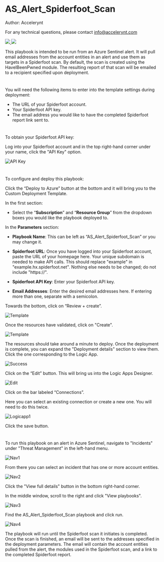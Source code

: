 # AS_Alert_Spiderfoot_Scan

Author: Accelerynt

For any technical questions, please contact info@accelerynt.com 

<a href="https://portal.azure.com/#create/Microsoft.Template/uri/https%3A%2F%2Fraw.githubusercontent.com%2FAzure%2FAzure-Sentinel%2Fmaster%2FPlaybooks%2FAS_Alert_Spiderfoot_Scan%2Fazuredeploy.json" target="_blank">
    <img src="https://aka.ms/deploytoazurebutton""/>
</a>
<a href="https://portal.azure.us/#create/Microsoft.Template/uri/https://raw.githubusercontent.com/Azure/Azure-Sentinel/master/Playbooks/AS_Alert_Spiderfoot_Scan/azuredeploy.json" target="_blank"><img src="https://raw.githubusercontent.com/Azure/azure-quickstart-templates/master/1-CONTRIBUTION-GUIDE/images/deploytoazuregov.png"/></a>

This playbook is intended to be run from an Azure Sentinel alert. It will pull email addresses from the account entities in an alert and use them as targets in a Spiderfoot scan. By default, the scan is created using the HaveIBeenPwned module. The resulting report of that scan will be emailed to a recipient specified upon deployment.

#

You will need the following items to enter into the template settings during deployment: 

* The URL of your Spiderfoot account.
* Your Spiderfoot API key. 
* The email address you would like to have the completed Spiderfoot report link sent to.

 # 
 To obtain your Spiderfoot API key:
 
 Log into your Spiderfoot account and in the top right-hand corner under your name, click the "API Key" option.
 
![API Key](Images/APIKey.png)

 #
To configure and deploy this playbook:

Click the “Deploy to Azure” button at the bottom and it will bring you to the Custom Deployment Template.

In the first section:  

* Select the “**Subscription**” and “**Resource Group**” from the dropdown boxes you would like the playbook deployed to.  

In the **Parameters** section:   

* **Playbook Name**: This can be left as “AS_Alert_Spiderfoot_Scan” or you may change it.  

* **Spiderfoot URL**: Once you have logged into your Spiderfoot account, paste the URL of your homepage here. Your unique subdomain is needed to make API calls. This should replace "example" in "example.hx.spiderfoot.net". Nothing else needs to be changed; do not include "https://".

* **Spiderfoot API Key**: Enter your Spiderfoot API key.

* **Email Addresses**:  Enter the desired email addresses here. If entering more than one, separate with a semicolon. 

Towards the bottom, click on “Review + create”. 

![Template](Images/template1.png)

Once the resources have validated, click on "Create".

![Template](Images/template2.png)

The resources should take around a minute to deploy. Once the deployment is complete, you can expand the "Deployment details" section to view them.
Click the one corresponding to the Logic App.

![Success](Images/success.png)

Click on the “Edit” button. This will bring us into the Logic Apps Designer.

![Edit](Images/logicappedit.png)

Click on the bar labeled “Connections”.  

Here you can select an existing connection or create a new one. You will need to do this twice.

![Logicapp1](Images/logicapp1.png)

Click the save button.

#
To run this playbook on an alert in Azure Sentinel, navigate to "Incidents" under "Threat Management" in the left-hand menu.

![Nav1](Images/nav1.png)

From there you can select an incident that has one or more account entities.

![Nav2](Images/nav2.png)

Click the "View full details" button in the bottom right-hand corner.

In the middle window, scroll to the right and click "View playbooks".

![Nav3](Images/nav3.png)

Find the AS_Alert_Spiderfoot_Scan playbook and click run.

![Nav4](Images/nav4.png)

The playbook will run until the Spiderfoot scan it initiates is completed. Once the scan is finished, an email will be sent to the addresses specified in the deployment parameters. The email will contain the account entities pulled from the alert, the modules used in the Spiderfoot scan, and a link to the completed Spiderfoot report.
